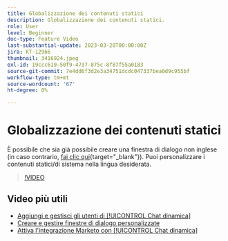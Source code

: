 ```yaml
---
title: Globalizzazione dei contenuti statici
description: Globalizzazione dei contenuti statici.
role: User
level: Beginner
doc-type: Feature Video
last-substantial-update: 2023-03-20T00:00:00Z
jira: KT-12966
thumbnail: 3416924.jpeg
exl-id: 19ccc619-50f9-4737-875c-8f87f55a0183
source-git-commit: 7e4dd6f3d2e3a34751dcdc047337bea0d9c955bf
workflow-type: tm+mt
source-wordcount: '67'
ht-degree: 0%

---
```


# Globalizzazione dei contenuti statici

È possibile che sia già possibile creare una finestra di dialogo non inglese (in caso contrario, [fai clic qui](https://nation.marketo.com/t5/dynamic-chat-discussion/design-non-english-language-conversations-in-dynamic-chat/m-p/324317#M39){target="_blank"}). Puoi personalizzare i contenuti statici/di sistema nella lingua desiderata.

>[!VIDEO](https://video.tv.adobe.com/v/3416924/?quality=12&learn=on)

## Video più utili

* [Aggiungi e gestisci gli utenti di [!UICONTROL Chat dinamica] ](user-management.md)
* [Creare e gestire finestre di dialogo personalizzate](dialogue-management.md)
* [Attiva l&#39;integrazione Marketo con [!UICONTROL Chat dinamica] ](marketo-integration.md)

